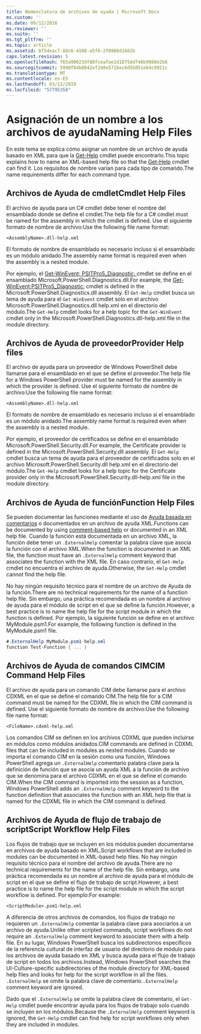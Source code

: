 ```yaml
---
title: Nomenclatura de archivos de ayuda | Microsoft Docs
ms.custom: ''
ms.date: 09/12/2016
ms.reviewer: ''
ms.suite: ''
ms.tgt_pltfrm: ''
ms.topic: article
ms.assetid: bf54eac7-88c6-4108-a5f6-2f0906d1662b
caps.latest.revision: 5
ms.openlocfilehash: f65a90023df88fceafae1d1875ddf46b9088e2b8
ms.sourcegitcommit: 5990f04b8042ef2d8e571bec6d5b051e64c9921c
ms.translationtype: MT
ms.contentlocale: es-ES
ms.lasthandoff: 03/12/2019
ms.locfileid: "57795358"
---
```

# <a name="naming-help-files"></a><span data-ttu-id="c5596-102">Asignación de un nombre a los archivos de ayuda</span><span class="sxs-lookup"><span data-stu-id="c5596-102">Naming Help Files</span></span>

<span data-ttu-id="c5596-103">En este tema se explica cómo asignar un nombre de un archivo de ayuda basado en XML para que la [Get-Help](/powershell/module/Microsoft.PowerShell.Core/Get-Help) cmdlet puede encontrarlo.</span><span class="sxs-lookup"><span data-stu-id="c5596-103">This topic explains how to name an XML-based help file so that the [Get-Help](/powershell/module/Microsoft.PowerShell.Core/Get-Help) cmdlet can find it.</span></span> <span data-ttu-id="c5596-104">Los requisitos de nombre varían para cada tipo de comando.</span><span class="sxs-lookup"><span data-stu-id="c5596-104">The name requirements differ for each command type.</span></span>

## <a name="cmdlet-help-files"></a><span data-ttu-id="c5596-105">Archivos de Ayuda de cmdlet</span><span class="sxs-lookup"><span data-stu-id="c5596-105">Cmdlet Help Files</span></span>

<span data-ttu-id="c5596-106">El archivo de ayuda para un C# cmdlet debe tener el nombre del ensamblado donde se define el cmdlet.</span><span class="sxs-lookup"><span data-stu-id="c5596-106">The help file for a C# cmdlet must be named for the assembly in which the cmdlet is defined.</span></span> <span data-ttu-id="c5596-107">Use el siguiente formato de nombre de archivo:</span><span class="sxs-lookup"><span data-stu-id="c5596-107">Use the following file name format:</span></span>

```
<AssemblyName>.dll-help.xml
```

<span data-ttu-id="c5596-108">El formato de nombre de ensamblado es necesario incluso si el ensamblado es un módulo anidado.</span><span class="sxs-lookup"><span data-stu-id="c5596-108">The assembly name format is required even when the assembly is a nested module.</span></span>

<span data-ttu-id="c5596-109">Por ejemplo, el [Get-WinEvent; PSITPro5_Diagnostic; ](/powershell/module/Microsoft.PowerShell.Diagnostics/Get-WinEvent) cmdlet se define en el ensamblado Microsoft.PowerShell.Diagnostics.dll.</span><span class="sxs-lookup"><span data-stu-id="c5596-109">For example, the [Get-WinEvent;PSITPro5_Diagnostic;](/powershell/module/Microsoft.PowerShell.Diagnostics/Get-WinEvent) cmdlet is defined in the Microsoft.PowerShell.Diagnostics.dll assembly.</span></span> <span data-ttu-id="c5596-110">El `Get-Help` cmdlet busca un tema de ayuda para el `Get-WinEvent` cmdlet solo en el archivo Microsoft.PowerShell.Diagnostics.dll help.xml en el directorio del módulo.</span><span class="sxs-lookup"><span data-stu-id="c5596-110">The `Get-Help` cmdlet looks for a help topic for the `Get-WinEvent` cmdlet only in the Microsoft.PowerShell.Diagnostics.dll-help.xml file in the module directory.</span></span>

## <a name="provider-help-files"></a><span data-ttu-id="c5596-111">Archivos de Ayuda de proveedor</span><span class="sxs-lookup"><span data-stu-id="c5596-111">Provider Help files</span></span>

<span data-ttu-id="c5596-112">El archivo de ayuda para un proveedor de Windows PowerShell debe llamarse para el ensamblado en el que se define el proveedor.</span><span class="sxs-lookup"><span data-stu-id="c5596-112">The help file for a Windows PowerShell provider must be named for the assembly in which the provider is defined.</span></span> <span data-ttu-id="c5596-113">Use el siguiente formato de nombre de archivo:</span><span class="sxs-lookup"><span data-stu-id="c5596-113">Use the following file name format:</span></span>

```
<AssemblyName>.dll-help.xml
```

<span data-ttu-id="c5596-114">El formato de nombre de ensamblado es necesario incluso si el ensamblado es un módulo anidado.</span><span class="sxs-lookup"><span data-stu-id="c5596-114">The assembly name format is required even when the assembly is a nested module.</span></span>

<span data-ttu-id="c5596-115">Por ejemplo, el proveedor de certificados se define en el ensamblado Microsoft.PowerShell.Security.dll.</span><span class="sxs-lookup"><span data-stu-id="c5596-115">For example, the Certificate provider is defined in the Microsoft.PowerShell.Security.dll assembly.</span></span> <span data-ttu-id="c5596-116">El `Get-Help` cmdlet busca un tema de ayuda para el proveedor de certificados solo en el archivo Microsoft.PowerShell.Security.dll help.xml en el directorio del módulo.</span><span class="sxs-lookup"><span data-stu-id="c5596-116">The `Get-Help` cmdlet looks for a help topic for the Certificate provider only in the Microsoft.PowerShell.Security.dll-help.xml file in the module directory.</span></span>

## <a name="function-help-files"></a><span data-ttu-id="c5596-117">Archivos de Ayuda de función</span><span class="sxs-lookup"><span data-stu-id="c5596-117">Function Help Files</span></span>

<span data-ttu-id="c5596-118">Se pueden documentar las funciones mediante el uso de [Ayuda basada en comentarios](/powershell/module/microsoft.powershell.core/about/about_comment_based_help) o documentados en un archivo de ayuda XML.</span><span class="sxs-lookup"><span data-stu-id="c5596-118">Functions can be documented by using [comment-based help](/powershell/module/microsoft.powershell.core/about/about_comment_based_help) or documented in an XML help file.</span></span> <span data-ttu-id="c5596-119">Cuando la función está documentada en un archivo XML, la función debe tener un `.ExternalHelp` comentar la palabra clave que asocia la función con el archivo XML.</span><span class="sxs-lookup"><span data-stu-id="c5596-119">When the function is documented in an XML file, the function must have an `.ExternalHelp` comment keyword that associates the function with the XML file.</span></span> <span data-ttu-id="c5596-120">En caso contrario, el `Get-Help` cmdlet no encuentra el archivo de ayuda.</span><span class="sxs-lookup"><span data-stu-id="c5596-120">Otherwise, the `Get-Help` cmdlet cannot find the help file.</span></span>

<span data-ttu-id="c5596-121">No hay ningún requisito técnico para el nombre de un archivo de Ayuda de la función.</span><span class="sxs-lookup"><span data-stu-id="c5596-121">There are no technical requirements for the name of a function help file.</span></span> <span data-ttu-id="c5596-122">Sin embargo, una práctica recomendada es un nombre al archivo de ayuda para el módulo de script en el que se define la función.</span><span class="sxs-lookup"><span data-stu-id="c5596-122">However, a best practice is to name the help file for the script module in which the function is defined.</span></span> <span data-ttu-id="c5596-123">Por ejemplo, la siguiente función se define en el archivo MyModule.psm1.</span><span class="sxs-lookup"><span data-stu-id="c5596-123">For example, the following function is defined in the MyModule.psm1 file.</span></span>

```csharp
#.ExternalHelp MyModule.psm1-help.xml
function Test-Function { ... }
```

## <a name="cim-command-help-files"></a><span data-ttu-id="c5596-124">Archivos de Ayuda de comandos CIM</span><span class="sxs-lookup"><span data-stu-id="c5596-124">CIM Command Help Files</span></span>

<span data-ttu-id="c5596-125">El archivo de ayuda para un comando CIM debe llamarse para el archivo CDXML en el que se define el comando CIM.</span><span class="sxs-lookup"><span data-stu-id="c5596-125">The help file for a CIM command must be named for the CDXML file in which the CIM command is defined.</span></span> <span data-ttu-id="c5596-126">Use el siguiente formato de nombre de archivo:</span><span class="sxs-lookup"><span data-stu-id="c5596-126">Use the following file name format:</span></span>

```
<FileName>.cdxml-help.xml
```

<span data-ttu-id="c5596-127">Los comandos CIM se definen en los archivos CDXML que pueden incluirse en módulos como módulos anidados.</span><span class="sxs-lookup"><span data-stu-id="c5596-127">CIM commands are defined in CDXML files that can be included in modules as nested modules.</span></span> <span data-ttu-id="c5596-128">Cuando se importa el comando CIM en la sesión como una función, Windows PowerShell agrega un `.ExternalHelp` comentario palabra clave para la definición de función que se asocia un ayuda XML a la función de archivo que se denomina para el archivo CDXML en el que se define el comando CIM.</span><span class="sxs-lookup"><span data-stu-id="c5596-128">When the CIM command is imported into the session as a function, Windows PowerShell adds an `.ExternalHelp` comment keyword to the function definition that associates the function with an XML help file that is named for the CDXML file in which the CIM command is defined.</span></span>

## <a name="script-workflow-help-files"></a><span data-ttu-id="c5596-129">Archivos de Ayuda de flujo de trabajo de script</span><span class="sxs-lookup"><span data-stu-id="c5596-129">Script Workflow Help Files</span></span>

<span data-ttu-id="c5596-130">Los flujos de trabajo que se incluyen en los módulos pueden documentarse en archivos de ayuda basado en XML.</span><span class="sxs-lookup"><span data-stu-id="c5596-130">Script workflows that are included in modules can be documented in XML-based help files.</span></span> <span data-ttu-id="c5596-131">No hay ningún requisito técnico para el nombre del archivo de ayuda.</span><span class="sxs-lookup"><span data-stu-id="c5596-131">There are no technical requirements for the name of the help file.</span></span> <span data-ttu-id="c5596-132">Sin embargo, una práctica recomendada es un nombre al archivo de ayuda para el módulo de script en el que se define el flujo de trabajo de script.</span><span class="sxs-lookup"><span data-stu-id="c5596-132">However, a best practice is to name the help file for the script module in which the script workflow is defined.</span></span> <span data-ttu-id="c5596-133">Por ejemplo:</span><span class="sxs-lookup"><span data-stu-id="c5596-133">For example:</span></span>

```
<ScriptModule>.psm1-help.xml
```

<span data-ttu-id="c5596-134">A diferencia de otros archivos de comandos, los flujos de trabajo no requieren un `.ExternalHelp` comentar la palabra clave para asociarlos a un archivo de ayuda.</span><span class="sxs-lookup"><span data-stu-id="c5596-134">Unlike other scripted commands, script workflows do not require an `.ExternalHelp` comment keyword to associate them with a help file.</span></span> <span data-ttu-id="c5596-135">En su lugar, Windows PowerShell busca los subdirectorios específicos de la referencia cultural de interfaz de usuario del directorio de módulo para los archivos de ayuda basado en XML y busca ayuda para el flujo de trabajo de script en todos los archivos.</span><span class="sxs-lookup"><span data-stu-id="c5596-135">Instead, Windows PowerShell searches the UI-Culture-specific subdirectories of the module directory for XML-based help files and looks for help for the script workflow in all the files.</span></span> <span data-ttu-id="c5596-136">`.ExternalHelp` se omite la palabra clave de comentario.</span><span class="sxs-lookup"><span data-stu-id="c5596-136">`.ExternalHelp` comment keyword are ignored.</span></span>

<span data-ttu-id="c5596-137">Dado que el `.ExternalHelp` se omite la palabra clave de comentario, el `Get-Help` cmdlet puede encontrar ayuda para los flujos de trabajo solo cuando se incluyen en los módulos.</span><span class="sxs-lookup"><span data-stu-id="c5596-137">Because the `.ExternalHelp` comment keyword is ignored, the `Get-Help` cmdlet can find help for script workflows only when they are included in modules.</span></span>